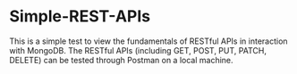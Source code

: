 # Simple-REST-APIs
This is a simple test to view the fundamentals of RESTful APIs in interaction with MongoDB. The RESTful APIs (including GET, POST, PUT, PATCH, DELETE) can be tested through Postman on a local machine.
